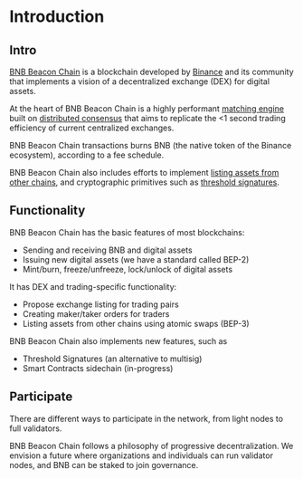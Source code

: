 # Introduction


## Intro

[BNB Beacon Chain](https://www.bnbchain.world) is a blockchain developed by [Binance](https://www.binance.com) and its community that implements a vision of a decentralized exchange (DEX) for digital assets.

At the heart of BNB Beacon Chain is a highly performant [matching engine](./concepts/matching-engine.md) built on [distributed consensus](./concepts/architecture.md) that aims to replicate the <1 second trading efficiency of current centralized exchanges.

BNB Beacon Chain transactions burns BNB (the native token of the Binance ecosystem), according to a fee schedule.

BNB Beacon Chain also includes efforts to implement [listing assets from other chains](../atomic-swap.md), and cryptographic primitives such as [threshold signatures](./concepts/threshold-signature-scheme.md).

## Functionality

BNB Beacon Chain has the basic features of most blockchains:

- Sending and receiving BNB and digital assets
- Issuing new digital assets (we have a standard called BEP-2)
- Mint/burn, freeze/unfreeze, lock/unlock of digital assets

It has DEX and trading-specific functionality:

- Propose exchange listing for trading pairs
- Creating maker/taker orders for traders
- Listing assets from other chains using atomic swaps (BEP-3)

BNB Beacon Chain also implements new features, such as

- Threshold Signatures (an alternative to multisig)
- Smart Contracts sidechain (in-progress)

## Participate

There are different ways to participate in the network, from light nodes to full validators.

BNB Beacon Chain follows a philosophy of progressive decentralization. We envision a future where organizations and individuals can run validator nodes, and BNB can be staked to join governance.

